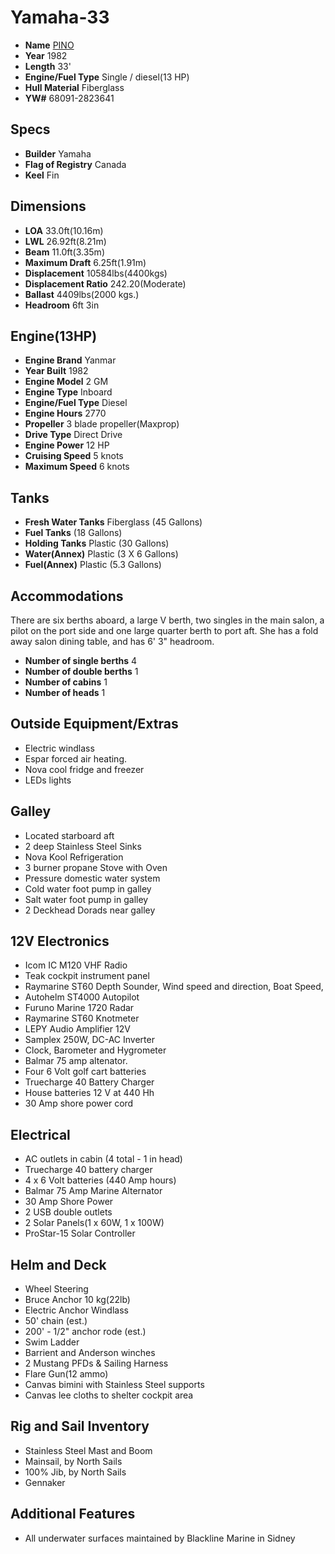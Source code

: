 # Yamaha-33

* **Name** [PINO](https://github.com/hundredrabbits/Pino/blob/master/CEREMONY.md)
* **Year** 1982
* **Length** 33'
* **Engine/Fuel Type** Single / diesel(13 HP)
* **Hull Material** Fiberglass
* **YW#** 68091-2823641

## Specs
* **Builder** Yamaha
* **Flag of Registry** Canada
* **Keel** Fin

## Dimensions
* **LOA** 33.0ft(10.16m)
* **LWL** 26.92ft(8.21m)
* **Beam** 11.0ft(3.35m)
* **Maximum Draft** 6.25ft(1.91m)
* **Displacement** 10584lbs(4400kgs)
* **Displacement Ratio** 242.20(Moderate)
* **Ballast** 4409lbs(2000 kgs.)
* **Headroom** 6ft 3in

## Engine(13HP)
* **Engine Brand** Yanmar
* **Year Built** 1982
* **Engine Model** 2 GM
* **Engine Type** Inboard
* **Engine/Fuel Type** Diesel
* **Engine Hours** 2770
* **Propeller** 3 blade propeller(Maxprop)
* **Drive Type** Direct Drive
* **Engine Power** 12 HP
* **Cruising Speed** 5 knots
* **Maximum Speed** 6 knots

## Tanks
* **Fresh Water Tanks** Fiberglass (45 Gallons)
* **Fuel Tanks** (18 Gallons)
* **Holding Tanks** Plastic (30 Gallons)
* **Water(Annex)** Plastic (3 X 6 Gallons)
* **Fuel(Annex)** Plastic (5.3 Gallons)

## Accommodations
There are six berths aboard, a large V berth, two singles in the main salon, a pilot on the port side and one large quarter berth to port aft. She has a fold away salon dining table, and has 6' 3" headroom.
* **Number of single berths** 4
* **Number of double berths** 1
* **Number of cabins** 1
* **Number of heads** 1

## Outside Equipment/Extras
* Electric windlass
* Espar forced air heating.
* Nova cool fridge and freezer
* LEDs lights

## Galley
* Located starboard aft
* 2 deep Stainless Steel Sinks
* Nova Kool Refrigeration
* 3 burner propane Stove with Oven
* Pressure domestic water system
* Cold water foot pump in galley
* Salt water foot pump in galley
* 2 Deckhead Dorads near galley

## 12V Electronics
* Icom IC M120 VHF Radio
* Teak cockpit instrument panel
* Raymarine ST60 Depth Sounder, Wind speed and direction, Boat Speed,
* Autohelm ST4000 Autopilot
* Furuno Marine 1720 Radar
* Raymarine ST60 Knotmeter
* LEPY Audio Amplifier 12V
* Samplex 250W, DC-AC Inverter
* Clock, Barometer and Hygrometer
* Balmar 75 amp altenator.
* Four 6 Volt golf cart batteries
* Truecharge 40 Battery Charger
* House batteries 12 V at 440 Hh
* 30 Amp shore power cord

## Electrical
* AC outlets in cabin (4 total - 1 in head)
* Truecharge 40 battery charger
* 4 x 6 Volt batteries (440 Amp hours)
* Balmar 75 Amp Marine Alternator
* 30 Amp Shore Power
* 2 USB double outlets
* 2 Solar Panels(1 x 60W, 1 x 100W)
* ProStar-15 Solar Controller

## Helm and Deck
* Wheel Steering
* Bruce Anchor 10 kg(22lb)
* Electric Anchor Windlass
* 50' chain (est.)
* 200' - 1/2" anchor rode (est.)
* Swim Ladder
* Barrient and Anderson winches
* 2 Mustang PFDs & Sailing Harness
* Flare Gun(12 ammo)
* Canvas bimini with Stainless Steel supports
* Canvas lee cloths to shelter cockpit area

## Rig and Sail Inventory
* Stainless Steel Mast and Boom
* Mainsail, by North Sails
* 100% Jib, by North Sails
* Gennaker

## Additional Features
* All underwater surfaces maintained by Blackline Marine in Sidney
